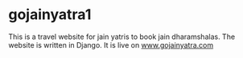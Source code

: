 # gojainyatra1
This is a travel website for jain yatris to book jain dharamshalas. The website is written in Django. It is live on www.gojainyatra.com
